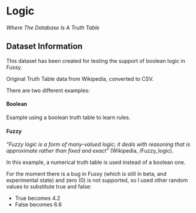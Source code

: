 # Logic

*Where The Database Is A Truth Table*

## Dataset Information

This dataset has been created for testing the support of boolean logic in Fussy.

Original Truth Table data from Wikipedia, converted to CSV.

There are two different examples:

#### Boolean

Example using a boolean truth table to learn rules.

#### Fuzzy

*"Fuzzy logic is a form of many-valued logic; it deals with reasoning that is approximate rather than fixed and exact"* (Wikipedia, /Fuzzy_logic).

In this example, a numerical truth table is used instead of a boolean one.

For the moment there is a bug in Fussy (which is still in beta, and experimental state)
and zero (0) is not supported, so I used other random values to substitute true and false:
  - True becomes 4.2
  - False becomes 6.6

